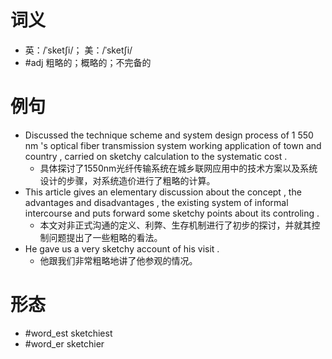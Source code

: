 # 词义
- 英：/ˈsketʃi/； 美：/ˈsketʃi/
- #adj 粗略的；概略的；不完备的
# 例句
- Discussed the technique scheme and system design process of 1 550 nm 's optical fiber transmission system working application of town and country , carried on sketchy calculation to the systematic cost .
	- 具体探讨了1550nm光纤传输系统在城乡联网应用中的技术方案以及系统设计的步骤，对系统造价进行了粗略的计算。
- This article gives an elementary discussion about the concept , the advantages and disadvantages , the existing system of informal intercourse and puts forward some sketchy points about its controling .
	- 本文对非正式沟通的定义、利弊、生存机制进行了初步的探讨，并就其控制问题提出了一些粗略的看法。
- He gave us a very sketchy account of his visit .
	- 他跟我们非常粗略地讲了他参观的情况。
# 形态
- #word_est sketchiest
- #word_er sketchier
